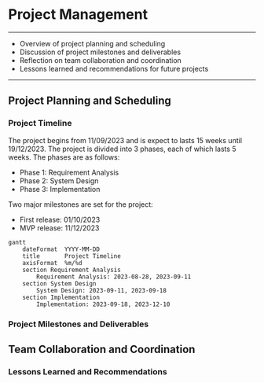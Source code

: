 # Project Management

***

- Overview of project planning and scheduling
- Discussion of project milestones and deliverables
- Reflection on team collaboration and coordination
- Lessons learned and recommendations for future projects

***

## Project Planning and Scheduling

### Project Timeline

The project begins from 11/09/2023 and is expect to lasts 15 weeks until 19/12/2023. The project is divided into 3 phases, each of which lasts 5 weeks. The phases are as follows:
- Phase 1: Requirement Analysis
- Phase 2: System Design
- Phase 3: Implementation

Two major milestones are set for the project:
- First release: 01/10/2023
- MVP release: 11/12/2023

```mermaid
gantt
	dateFormat  YYYY-MM-DD
	title       Project Timeline
	axisFormat  %m/%d
	section Requirement Analysis
		Requirement Analysis: 2023-08-28, 2023-09-11
	section System Design
		System Design: 2023-09-11, 2023-09-18
	section Implementation
		Implementation: 2023-09-18, 2023-12-10
```

### Project Milestones and Deliverables

## Team Collaboration and Coordination

### Lessons Learned and Recommendations